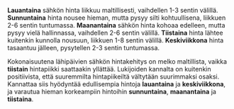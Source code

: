 **Lauantaina** sähkön hinta liikkuu maltillisesti, vaihdellen 1-3 sentin välillä. **Sunnuntaina** hinta nousee hieman, mutta pysyy silti kohtuullisena, liikkuen 2-6 sentin tuntumassa. **Maanantaina** sähkön hinta kohoaa edelleen, mutta pysyy vielä hallinnassa, vaihdellen 2-6 sentin välillä. **Tiistaina** hinta lähtee kuitenkin kunnolla nousuun, liikkuen 1-8 sentin välillä. **Keskiviikkona** hinta tasaantuu jälleen, pysytellen 2-3 sentin tuntumassa.

Kokonaisuutena lähipäivien sähkön hintakehitys on melko maltillista, vaikka **tiistain** hintapiikki saattaakin yllättää. Lukijoiden kannalta on kuitenkin positiivista, että suuremmilta hintapiikeiltä vältytään suurimmaksi osaksi. Kannattaa siis hyödyntää edullisempia hintoja **lauantaina** ja **keskiviikkona**, ja varautua hieman korkeampiin hintoihin **sunnuntaina**, **maanantaina** ja **tiistaina**.